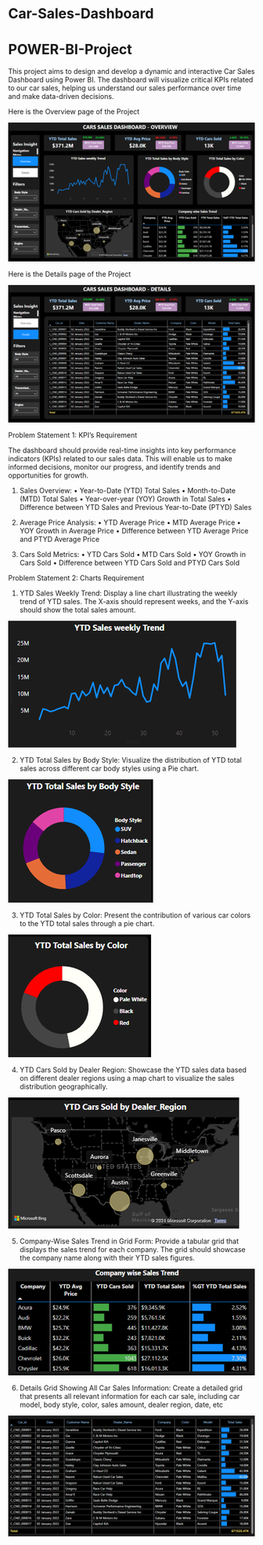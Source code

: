  # Car-Sales-Dashboard
# POWER-BI-Project

This project aims to design and develop a dynamic and interactive Car Sales Dashboard using Power BI. The dashboard will visualize critical KPIs related to our car sales, helping us understand our sales performance over time and make data-driven decisions.


Here is the Overview page of the Project


![image](https://github.com/Manikandan2708/Car-Sales-Dashboard/blob/main/OVERVIEW.png)




Here is the Details page of the Project


![image](https://github.com/Manikandan2708/Car-Sales-Dashboard/blob/main/DETAILS.png)





Problem Statement 1: KPI’s Requirement

The dashboard should provide real-time insights into key performance indicators (KPIs) related to our sales data. This will enable us to make informed decisions, monitor our progress, and identify trends and opportunities for growth.



1.	Sales Overview:
           •	Year-to-Date (YTD) Total Sales
           •	Month-to-Date (MTD) Total Sales
           •	Year-over-year (YOY) Growth in Total Sales
           •	Difference between YTD Sales and Previous Year-to-Date (PTYD) Sales


2.	Average Price Analysis:
           •	YTD Average Price
           •	MTD Average Price
           •	YOY Growth in Average Price
           •	Difference between YTD Average Price and PTYD Average Price


3.	Cars Sold Metrics:
           •	YTD Cars Sold
           •	MTD Cars Sold
           •	YOY Growth in Cars Sold
           •	Difference between YTD Cars Sold and PTYD Cars Sold




   


Problem Statement 2: Charts Requirement

 
1. YTD Sales Weekly Trend: Display a line chart illustrating the weekly trend of YTD sales. The X-axis should represent weeks, and the Y-axis should show the total sales amount.

   
![image](https://github.com/Manikandan2708/Car-Sales-Dashboard/blob/main/YTD%20SALES%20WEEKLY%20TREND.png)


2. YTD Total Sales by Body Style: Visualize the distribution of YTD total sales across different car body styles using a Pie chart.


![image](https://github.com/Manikandan2708/Car-Sales-Dashboard/blob/main/YTD%20SALES%20BY%20BODY%20TYPE.png)


3. YTD Total Sales by Color: Present the contribution of various car colors to the YTD total sales through a pie chart.
   

![image](https://github.com/Manikandan2708/Car-Sales-Dashboard/blob/main/YTD%20SALES%20BY%20COLOUR.png)


4. YTD Cars Sold by Dealer Region: Showcase the YTD sales data based on different dealer regions using a map chart to visualize the sales distribution geographically.

   
![image](https://github.com/Manikandan2708/Car-Sales-Dashboard/blob/main/YTD%20CARS%20SOLD%20BY%20REGION.png)



5. Company-Wise Sales Trend in Grid Form: Provide a tabular grid that displays the sales trend for each company. The grid should showcase the company name along with their YTD sales figures.

    
![image](https://github.com/Manikandan2708/Car-Sales-Dashboard/blob/main/COMPANY%20WISE%20SALES%20TREND.png)



6. Details Grid Showing All Car Sales Information: Create a detailed grid that presents all relevant information for each car sale, including car model, body style, color, sales amount, dealer region, date, etc

    
![image](https://github.com/Manikandan2708/Car-Sales-Dashboard/blob/main/DETAILS%20TABLE.png)



   


